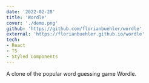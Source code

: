 ```yaml
---
date: '2022-02-28'
title: 'Wordle'
cover: './demo.png'
github: 'https://github.com/florianbuehler/wordle'
external: 'https://florianbuehler.github.io/wordle'
tech:
- React
- TS
- Styled Components
---
```


A clone of the popular word guessing game Wordle.
